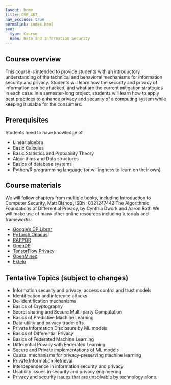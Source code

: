 ```yaml
---
layout: home
title: CSE 467
nav_exclude: true
permalink: index.html
seo:
  type: Course
  name: Data and Information Security 
---
```


## Course overview

This course is intended to provide students with an introductory understanding of the technical and behavioral mechanisms for information security and privacy. Students will learn how the security and privacy of information can be attacked, and what are the current mitigation strategies in each case. In a semester-long project, students will learn how to apply best practices to enhance privacy and security of a computing system while keeping it usable for the consumers.

## Prerequisites
Students need to have knowledge of
- Linear algebra
- Basic Calculus
- Basic Statistics and Probability Theory
- Algorithms and Data structures
- Basics of database systems
- Python/R programming language (or willingness to learn on their own)

## Course materials
We will follow chapters from multiple books, including
Introduction to Computer Security, Matt Bishop, ISBN: 0321247442
The Algorithmic Foundations of Differential Privacy, by Cynthia Dwork and Aaron Roth
We will make use of many other online resources including tutorials and frameworks:

- [Google’s DP Librar](https://github.com/google/differential-privacy)
- [PyTorch Opacus](https://opacus.ai/)
- [RAPPOR](https://github.com/google/rappor)
- [OpenDP](https://github.com/opendifferentialprivacy/)
- [TensorFlow Privacy](https://github.com/tensorflow/privacy)
- [OpenMined](https://github.com/OpenMined/OM-Welcome-Package)
- [Ektelo](https://ektelo.github.io/)

## Tentative Topics (subject to changes)
- Information security and privacy: access control and trust models
- Identification and inference attacks
- De-identification mechanisms
- Basics of Cryptography 
- Secret sharing and Secure Multi-party Computation
- Basics of Predictive Machine Learning
- Data utility and privacy trade-offs.
- Private Information Disclosure by ML models
- Basics of Differential Privacy
- Basics of Federated Machine Learning
- Differential Privacy with Federated Learning
- Secure and Private implementations of ML models
- Causal mechanisms for privacy-preserving machine learning
- Private Information Retrieval
- Interdependence in information security and privacy
- Usability issues in security and privacy engineering
- Privacy and security issues that are unsolvable by technology alone.

